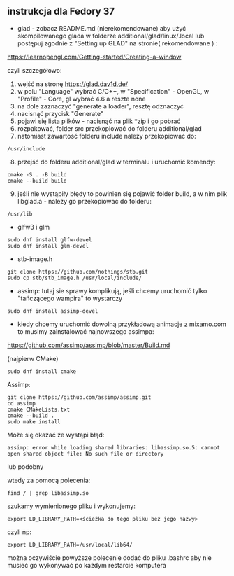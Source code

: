 ## instrukcja dla Fedory 37
- glad - zobacz README.md (nierekomendowane) aby użyć skompilowanego glada
 w folderze additional/glad/linux/.local lub postępuj zgodnie z "Setting up GLAD" na stronie( rekomendowane ) : 

https://learnopengl.com/Getting-started/Creating-a-window

czyli szczegółowo:
1. wejść na stronę https://glad.dav1d.de/
2. w polu "Language" wybrać C/C++, w "Specification" - OpenGL, w "Profile" - Core, gl wybrać 4.6 a reszte none
3. na dole zaznaczyć "generate a loader", resztę odznaczyć
4. nacisnąć przycisk "Generate"
5. pojawi się lista plików - nacisnąć na plik *zip i go pobrać
6. rozpakować, folder src przekopiować do folderu additional/glad
7. natomiast zawartość folderu include należy przekopiować do:
```
/usr/include
```
8. przejść do folderu additional/glad w terminalu i uruchomić komendy:
```
cmake -S . -B build
cmake --build build
```
9. jeśli nie wystąpiły błędy to powinien się pojawić folder build, a w nim plik libglad.a - należy go przekopiować do folderu:
```
/usr/lib
```

- glfw3 i glm

```
sudo dnf install glfw-devel
sudo dnf install glm-devel
```

- stb-image.h
```
git clone https://github.com/nothings/stb.git
sudo cp stb/stb_image.h /usr/local/include/
```

- assimp: tutaj sie sprawy komplikują, jeśli chcemy uruchomić tylko "tańczącego wampira" to wystarczy
```
sudo dnf install assimp-devel
```

- kiedy chcemy uruchomić dowolną przykładową animacje z mixamo.com to musimy zainstalować najnowszego assimpa:

https://github.com/assimp/assimp/blob/master/Build.md

(najpierw CMake)
```
sudo dnf install cmake
```
Assimp:
```
git clone https://github.com/assimp/assimp.git
cd assimp
cmake CMakeLists.txt 
cmake --build .
sudo make install
```

Może się okazać że wystąpi błąd:
```
assimp: error while loading shared libraries: libassimp.so.5: cannot open shared object file: No such file or directory
```
lub podobny

wtedy za pomocą polecenia:
```
find / | grep libassimp.so
```
szukamy wymienionego pliku i wykonujemy:
```
export LD_LIBRARY_PATH=<ścieżka do tego pliku bez jego nazwy>
```
czyli np:
```
export LD_LIBRARY_PATH=/usr/local/lib64/
```
można oczywiście powyższe polecenie dodać do pliku .bashrc aby nie musieć go wykonywać po każdym restarcie komputera